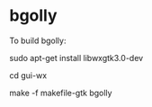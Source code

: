 # bgolly

To build bgolly:

sudo apt-get install libwxgtk3.0-dev

cd gui-wx

make -f makefile-gtk bgolly
